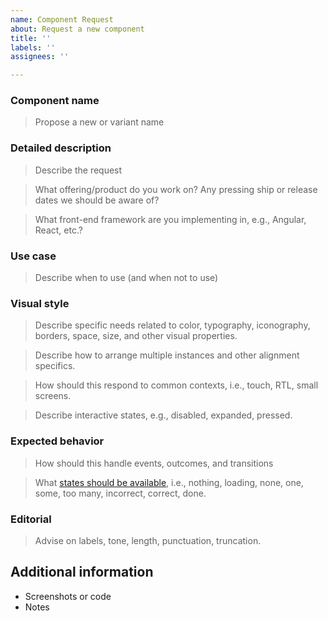 ```yaml
---
name: Component Request
about: Request a new component
title: ''
labels: ''
assignees: ''

---
```


<!--
Before opening:

- [Search for duplicate or closed issues](https://github.com/SAP/fundamental/issues?utf8=✓&q=is%3Aissue)
- Read the [contributing guidelines](https://github.com/SAP/fundamental/wiki/Contribution-Guidelines)

Feature requests must include:
- As much detail as possible for what we should add and why it's important
- Relevant links to prior art, screenshots, or live demos whenever possible

-->

### Component name
> Propose a new or variant name


### Detailed description
> Describe the request

> What offering/product do you work on? Any pressing ship or release dates we should be aware of?

> What front-end framework are you implementing in, e.g., Angular, React, etc.?


### Use case
> Describe when to use (and when not to use)


### Visual style
> Describe specific needs related to color, typography, iconography, borders, space, size, and other visual properties.

> Describe how to arrange multiple instances and other alignment specifics.

> How should this respond to common contexts, i.e., touch, RTL, small screens.

> Describe interactive states, e.g., disabled, expanded, pressed.


### Expected behavior
> How should this handle events, outcomes, and transitions

> What [states should be available](https://medium.com/swlh/the-nine-states-of-design-5bfe9b3d6d85), i.e., nothing, loading, none, one, some, too many, incorrect, correct, done.


### Editorial
> Advise on labels, tone, length, punctuation, truncation.


## Additional information

* Screenshots or code
* Notes
